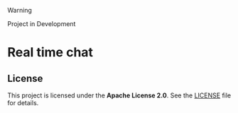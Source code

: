 > [!WARNING]
> Project in Development

# Real time chat


## License

This project is licensed under the **Apache License 2.0**. See the [LICENSE](LICENSE) file for details.

